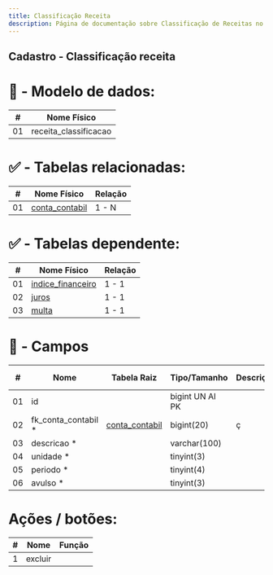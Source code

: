 ```yaml
---
title: Classificação Receita
description: Página de documentação sobre Classificação de Receitas no sistema e-Contrib.
---
```

##  Cadastro - Classificação receita
# 🎲 - Modelo de dados:
 **\#**  |**Nome Físico**               |
---------|------------------------------|
01       | receita_classificacao        |

#
#   ✅ - Tabelas relacionadas:
 **\#**  |**Nome Físico**               |   **Relação** |
---------|------------------------------|---------------|      
01       | [conta_contabil](https://github.com/VenturaCerqueira/Documento_gestao_tributaria/blob/main/Cadastro/04%20-%20conta_contabil.md)               |     1 - N     |

#   ✅ - Tabelas dependente:
 **\#**  |**Nome Físico**               |   **Relação** |
---------|------------------------------|---------------| 
01       | [indice_financeiro](https://github.com/VenturaCerqueira/Documento_gestao_tributaria/blob/main/Cadastro/01%20-%20indice_financeiro.md)           |     1 - 1     |
02       | [juros](https://github.com/VenturaCerqueira/Documento_gestao_tributaria/blob/main/Cadastro/03%20-%20juros.md)                       |     1 - 1     |
03       | [multa](https://github.com/VenturaCerqueira/Documento_gestao_tributaria/blob/main/Cadastro/02%20-%20multa.md)                        |     1 - 1     |


#
# 🔢 - Campos
 **\#**  | **Nome**                     | **Tabela Raiz**         | **Tipo/Tamanho**        | **Descrição**                                                                        | **Campo sistema**                      |
---------|------------------------------|-------------------------|-------------------------|--------------------------------------------------------------------------------------|----------------------------------------|
01       | id                           |                         | bigint UN AI PK         |                                                                                      |                                        |
02       | fk_conta_contabil *          | [conta_contabil](https://github.com/VenturaCerqueira/Documento_gestao_tributaria/blob/main/Cadastro/04%20-%20conta_contabil.md)          | bigint(20)              | ç                                                                                     | Conta contábil                         |
03       | descricao *                  |                         | varchar(100)            |                                                                                      | Descrição                              |
04       | unidade *                    |                         | tinyint(3)              |                                                                                      | Unidade                                |
05       | periodo *                    |                         | tinyint(4)              |                                                                                      | Periodicidade                          |
06       | avulso *                     |                         | tinyint(3)              |                                                                                      | Avulso                                 |

# Ações / botões:
 **\#**  |**Nome**                      |   **Função**  |
---------|------------------------------|---------------|
1        | excluir                      |               |
